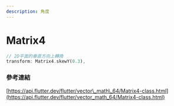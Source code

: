 ```yaml
---
description: 角度
---
```


# Matrix4



```dart
// 2D平面的垂直方向上轉換
transform: Matrix4.skewY(0.3),
```

### 參考連結

[https://api.flutter.dev/flutter/vector\_math\_64/Matrix4-class.html](https://api.flutter.dev/flutter/vector_math_64/Matrix4-class.html)

